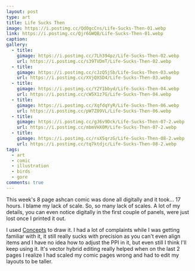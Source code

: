 ```yaml
---
layout: post
type: art
title: Life Sucks Then
image: https://i.postimg.cc/Qd0gcCns/Life-Sucks-Then-01.webp
link: https://i.postimg.cc/Qjr6GWQB/Life-Sucks-Then-01.webp
caption: 
gallery:
  - title: 
    gimage: https://i.postimg.cc/7Lh394pz/Life-Sucks-Then-02.webp
    url: https://i.postimg.cc/s39TVDmT/Life-Sucks-Then-02.webp
  - title: 
    gimage: https://i.postimg.cc/cJzQ5jSb/Life-Sucks-Then-03.webp
    url: https://i.postimg.cc/XVjQXSD4/Life-Sucks-Then-03.webp
  - title: 
    gimage: https://i.postimg.cc/Y2Y1bbyd/Life-Sucks-Then-04.webp
    url: https://i.postimg.cc/cW5X1z7G/Life-Sucks-Then-04.webp
  - title: 
    gimage: https://i.postimg.cc/XqfdqYyR/Life-Sucks-Then-06.webp
    url: https://i.postimg.cc/pW7Z09VL/Life-Sucks-Then-06.webp
  - title: 
    gimage: https://i.postimg.cc/gJ6v9Dck/Life-Sucks-Then-07-2.webp
    url: https://i.postimg.cc/mbmVHX0M/Life-Sucks-Then-07-2.webp
  - title: 
    gimage: https://i.postimg.cc/rsX5qrzG/Life-Sucks-Then-08-2.webp
    url: https://i.postimg.cc/tq7ktdjc/Life-Sucks-Then-08-2.webp
tags:
  - art
  - comic
  - illustration
  - birds
  - gore
comments: true
---
```

This week's 8 page ashcan comic was done all digitally and it took... 17 hours.    I blame my lack of scale.  So, so many lack of scales.  A lot of my details, you can even notice digitally in the first couple of panels, were just lost once I printed it out.

I used [Concepts](https://concepts.app/) to draw it.  I had a lot of complaints while I was getting familiar with it, it still really sucks with precision as you can't even align items and I have no idea how to adjust the PPI in it, but even still I think I'll keep using it.  It's vector hybrid editing really helped when on the last 2 pages I realize I had scaled my comic pages wrong and had to edit my layouts to be taller.
